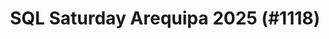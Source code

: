 ---
layout: event
title: "SQL Saturday Arequipa 2025 (#1118)"
subtitle: ""
tags: ["Arequipa", "Peru", "physical", "2025", "South America"]
thumb: /assets/img/logos/Just_icon_Color_small.png
comments: false
data: SQLSat1118
---